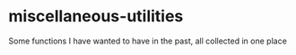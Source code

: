 # miscellaneous-utilities
Some functions I have wanted to have in the past, all collected in one place
